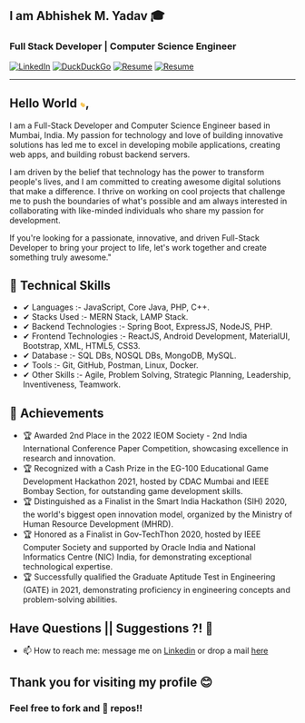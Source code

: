 ## I am  Abhishek M. Yadav 🎓
### Full Stack Developer | Computer Science Engineer
[![LinkedIn](https://img.shields.io/badge/-AbhishekYadav-blue?style=social&logo=Linkedin&logoColor=blue&link=https://www.linkedin.com/in/a6h15hek)](https://www.linkedin.com/in/a6h15hek/) 
[![DuckDuckGo](https://img.shields.io/badge/-abhishekyadav@duck.com-c14438?style=social&logo=DuckDuckGo&logoColor=red&link=mailto:abhishekyadav@duck.com)](mailto:abhishekyadav@duck.com)
[![Resume](https://img.shields.io/badge/MyResume-ff?style=flat&logoColor=white&labelColor=white&color=red)](https://a6h15hek.github.io/a6h15hek/abhishek_yadav_resume.pdf)
[![Resume](https://img.shields.io/badge/Portfolio-fff?style=flat&logoColor=white&labelColor=white&color=purple)](https://abhishek-me.web.app/)

---
## Hello World <img src="https://raw.githubusercontent.com/a6h15hek/a6h15hek/master/gifs/Hii.gif" width="10px">,
I am a Full-Stack Developer and Computer Science Engineer based in Mumbai, India. My passion for technology and love of building innovative solutions has led me to excel in developing mobile applications, creating web apps, and building robust backend servers.

I am driven by the belief that technology has the power to transform people's lives, and I am committed to creating awesome digital solutions that make a difference. I thrive on working on cool projects that challenge me to push the boundaries of what's possible and am always interested in collaborating with like-minded individuals who share my passion for development.

If you're looking for a passionate, innovative, and driven Full-Stack Developer to bring your project to life, let's work together and create something truly awesome."
       


## 💎 Technical Skills
- ✔  Languages :- JavaScript, Core Java, PHP, C++.
- ✔  Stacks Used :- MERN Stack, LAMP Stack.
- ✔  Backend Technologies :- Spring Boot, ExpressJS, NodeJS, PHP.
- ✔  Frontend Technologies :- ReactJS, Android Development, MaterialUI, Bootstrap, XML, HTML5, CSS3.
- ✔  Database :- SQL DBs, NOSQL DBs, MongoDB, MySQL.
- ✔  Tools :- Git, GitHub, Postman, Linux, Docker.
- ✔  Other Skills :- Agile, Problem Solving, Strategic Planning, Leadership, Inventiveness, Teamwork.

## 🥇 Achievements
- 🏆 Awarded 2nd Place in the 2022 IEOM Society - 2nd India International Conference Paper Competition, showcasing excellence in research and innovation.
- 🏆 Recognized with a Cash Prize in the EG-100 Educational Game Development Hackathon 2021, hosted by CDAC Mumbai and IEEE Bombay Section, for outstanding game development skills.
- 🏆 Distinguished as a Finalist in the Smart India Hackathon (SIH) 2020, the world's biggest open innovation model, organized by the Ministry of Human Resource Development (MHRD).
- 🏆 Honored as a Finalist in Gov-TechThon 2020, hosted by IEEE Computer Society and supported by Oracle India and National Informatics Centre (NIC) India, for demonstrating exceptional technological expertise.
- 🏆 Successfully qualified the Graduate Aptitude Test in Engineering (GATE) in 2021, demonstrating proficiency in engineering concepts and problem-solving abilities.


##  Have Questions || Suggestions ?! 🤔
- 📫 How to reach me: message me on [Linkedin](https://www.linkedin.com/in/a6h15hek/) or drop a mail [here](mailto:abhishekyadav@duck.com)

## Thank you for visiting my profile 😊
### Feel free to fork and 🌟 repos!!
